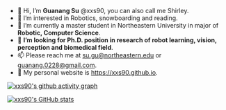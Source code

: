 - 👋 Hi, I’m **Guanang Su** @xxs90, you can also call me Shirley. 
- 👀 I’m interested in Robotics, snowboarding and reading.
- 🌱 I’m currently a master student in Northeastern University in major of **Robotic, Computer Science**.
- 💞️ **I’m looking for Ph.D. position in research of robot learning, vision, perception and biomedical field**.
- 📫 Please reach me at su.gu@northeastern.edu or guanang.0228@gmail.com.
- 🔗 My personal website is https://xxs90.github.io.

[![xxs90's github activity graph](https://github-readme-activity-graph.cyclic.app/graph?username=xxs90&bg_color=E8F8F5&color=616A6B&line=85C1E9&point=3498DB)](https://github.com/ashutosh00710/github-readme-activity-graph)

[![xxs90's GitHub stats](https://github-readme-stats.vercel.app/api?username=xxs90&show_icons=True&bg_color=E8F8F5&title_color=616A6B&text_color=616A6B&icon_color=3498DB)](https://github.com/anuraghazra/github-readme-stats)

<!-- [![Top Languages](https://github-readme-stats.vercel.app/api/top-langs/?username=xxs90&layout=compact)](https://github.com/anuraghazra/github-readme-stats) -->
<!---
xxs90/xxs90 is a ✨ special ✨ repository because its `README.md` (this file) appears on your GitHub profile.
You can click the Preview link to take a look at your changes.
--->

